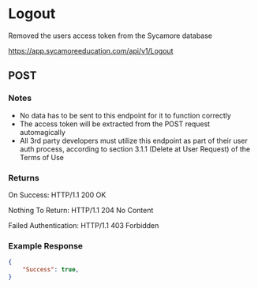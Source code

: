 # Logout

Removed the users access token from the Sycamore database

https://app.sycamoreeducation.com/api/v1/Logout

## POST

### Notes
- No data has to be sent to this endpoint for it to function correctly
- The access token will be extracted from the POST request automagically
- All 3rd party developers must utilize this endpoint as part of their user auth process, according to section 3.1.1 (Delete at User Request) of the Terms of Use

### Returns

On Success: HTTP/1.1 200 OK

Nothing To Return: HTTP/1.1 204 No Content

Failed Authentication:  HTTP/1.1 403 Forbidden

### Example Response
```json
{
    "Success": true,
}
```